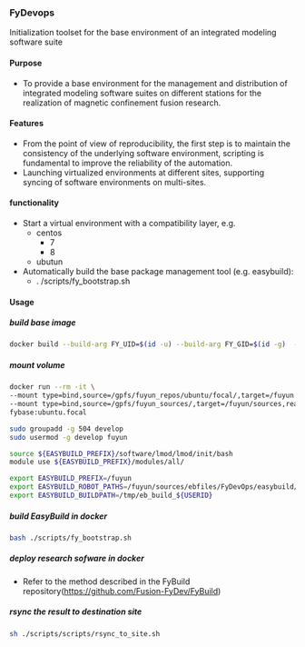 ### FyDevops 
Initialization toolset for the base environment of an integrated modeling software suite
#### Purpose
- To provide a base environment for the management and distribution of integrated modeling software suites on different stations for the realization of magnetic confinement fusion research.
#### Features
- From the point of view of reproducibility, the first step is to maintain the consistency of the underlying software environment, scripting is fundamental to improve the reliability of the automation.
- Launching virtualized environments at different sites, supporting syncing of software environments on multi-sites.
#### functionality
- Start a virtual environment with a compatibility layer, e.g.
    - centos
        - 7
        - 8
    - ubutun
- Automatically build the base package management tool (e.g. easybuild):
    - . /scripts/fy_bootstrap.sh
#### Usage
##### build base image

```bash
docker build --build-arg FY_UID=$(id -u) --build-arg FY_GID=$(id -g)  -t fybase:ubuntu.focal .
```

##### mount volume

```bash
docker run --rm -it \
--mount type=bind,source=/gpfs/fuyun_repos/ubuntu/focal/,target=/fuyun \
--mount type=bind,source=/gpfs/fuyun_sources/,target=/fuyun/sources,readonly \
fybase:ubuntu.focal
```

```bash
sudo groupadd -g 504 develop
sudo usermod -g develop fuyun

source ${EASYBUILD_PREFIX}/software/lmod/lmod/init/bash
module use ${EASYBUILD_PREFIX}/modules/all/

export EASYBUILD_PREFIX=/fuyun
export EASYBUILD_ROBOT_PATHS=/fuyun/sources/ebfiles/FyDevOps/easybuild/easyconfigs/:/fuyun/sources/ebfiles/imas_ebs/easybuild/easyconfigs/:/fuyun/sources/ebfiles/easybuild-easyconfigs/:$EBROOTEASYBUILD/easybuild/easyconfigs
export EASYBUILD_BUILDPATH=/tmp/eb_build_${USERID}

```
##### build EasyBuild in docker
```bash
bash ./scripts/fy_bootstrap.sh
```
##### deploy research sofware in docker 
- Refer to the method described in the FyBuild repository(https://github.com/Fusion-FyDev/FyBuild)

##### rsync the result to destination site
```bash
sh ./scripts/scripts/rsync_to_site.sh
```
